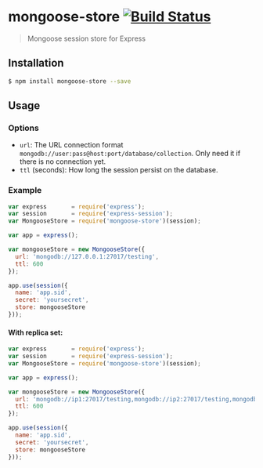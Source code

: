 # mongoose-store [![Build Status](https://travis-ci.org/dreyacosta/mongoose-store.svg?branch=master)](https://travis-ci.org/dreyacosta/mongoose-store)
> Mongoose session store for Express

## Installation
```sh
$ npm install mongoose-store --save
```

## Usage

### Options
  - `url`: The URL connection format `mongodb://user:pass@host:port/database/collection`. Only need it if there is no connection yet.
  - `ttl` (seconds): How long the session persist on the database.

### Example
```js
var express       = require('express');
var session       = require('express-session');
var MongooseStore = require('mongoose-store')(session);

var app = express();

var mongooseStore = new MongooseStore({
  url: 'mongodb://127.0.0.1:27017/testing',
  ttl: 600
});

app.use(session({
  name: 'app.sid',
  secret: 'yoursecret',
  store: mongooseStore
}));
```

#### With replica set:
```js
var express       = require('express');
var session       = require('express-session');
var MongooseStore = require('mongoose-store')(session);

var app = express();

var mongooseStore = new MongooseStore({
  url: 'mongodb://ip1:27017/testing,mongodb://ip2:27017/testing,mongodb://ip3:27017/testing',
  ttl: 600
});

app.use(session({
  name: 'app.sid',
  secret: 'yoursecret',
  store: mongooseStore
}));
```